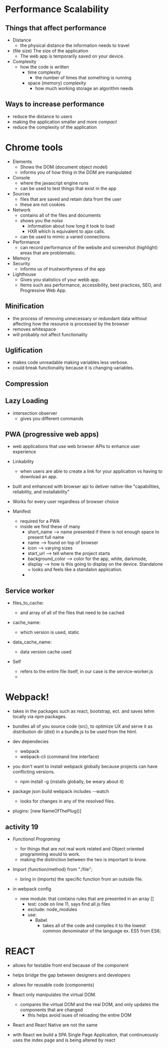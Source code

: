 # Performance Scalability

## Things that affect performance
* Distance
    * the physical distance the information needs to travel
* (file size) The size of the application
    * The web app is temporarily saved on your device.
* Complexity
    * how the code is written
        * time complexity
            * the number of times that something is running 
        * space (memory) complexity 
            * how much working storage an algorithm needs 

## Ways to increase performance
* reduce the distance to users
* making the application smaller and more *compact*
* reduce the complexity of the application


# Chrome tools
* Elements
    * Shows the DOM (document object model)
    * informs you of how thing in the DOM are manipulated
* Console
    * where the javascript engine runs
    * can be used to test things that exist in the app
* Sources
    * files that are saved and retain data from the user
    * these are not cookies
* Network
    * contains all of the files and documents
    * shows you the *noise*
        * information about how long it took to load 
        * HXR which is equivalent to ajax calls. 
    * can be used to mimic a varied connections. 
* Performance
    * can record performance of the website and screenshot (highlight) areas that are problematic. 
* Memory
* Security
    * informs us of trustworthyness of the app
* Lighthouse
    * Gives you statistics of your webb app.
    * Items such ass performance, accessibility, best practices, SEO, and Progressive Web App.

## Minification
* the process of removing unnecessary or redundant data without affecting how the resource is processed by the browser
* removes whitespace
* will probably not affect functionality

## Uglification
* makes code unreadable making variables less verbose. 
* could break functionality because it is changing variables. 

## Compression


## Lazy Loading
* intersection observer
    * gives you different commands 

## PWA (progressive web apps)
* web applications that use web browser APIs to enhance user experience
* Linkability
    * when users are able to create a link for your application vs having to download an app.
* built and enhanced with browser api to deliver native-like "capabilities, reliability, and installability" 
* Works for every user regardless of browser choice

* Manifest
    * required for a PWA
    * inside we find these of many
        * short_name --> name presented if there is not enough space to present full name
        * name --> found on top of browser
        * icon --> varying sizes
        * start_url --> tell where the project starts
        * background_color --> color for the app, white, darkmode, 
        * display --> how is this going to display on the device. Standalone = looks and feels like a standalon application. 
        * 

## Service worker
* files_to_cache: 
    * and array of all of the files that need to be cached

* cache_name: 
    * which version is used, static
* data_cache_name:  
    * data version cache used
* Self
    * refers to the entire file itself, in our case is the service-worker.js
    * 

# Webpack!

* takes in the packages such as react, bootstrap, ect. and saves tehm locally via npm packages. 
* bundles all of you source code (src), to optimize UX and serve it as distribution dir (dist) in a bundle.js to be used from the html.

* dev dependecies
    * webpack
    * webpack-cli (command line interface)
* you don't want to install webpack globally because projects can have conflicting versions.
    * npm install -g (installs globally, be weary about it)
* package json build webpack includes --watch
    * looks for changes in any of the resolved files. 
* plugins: [new NameOfThePlug()]

## activity 19
* *Functional Programing*
    * for things that are not real work related and Object oriented programming would to work. 
    * making the distinction between the two is important to know. 

* Import {function/method} from "./file";
    * bring in (imports) the specific function from an outside file.

* in webpack config
    * new module: that contains rules that are presented in an array []
        * test: code on line 11, says find all js files
        * exclude: node_modules
        * use: 
            * Babel
                * takes all of the code and compiles it to the lowest common denominator of the language ex. ES5 from ES6;


# REACT
* allows for testable front end because of the  component
* helps bridge the gap between designers and developers
* allows for reusable code (components)
* React only manipulates the virtual DOM. 
    * compares the virtual DOM and the real DOM, and only updates the components that are changed
        * this helps avoid isues of reloading the entire DOM

* React and React Native are not the same 
* with React we build a SPA Single  Page Application, that continueously uses the index page and is being altered by react
